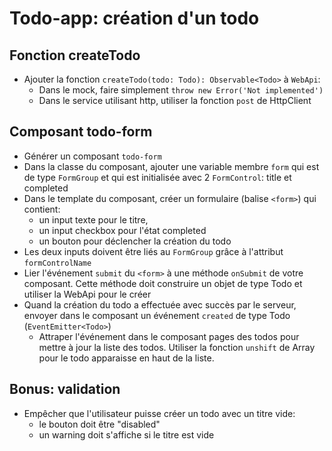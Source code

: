 # Todo-app: création d'un todo

## Fonction createTodo
- Ajouter la fonction `createTodo(todo: Todo): Observable<Todo>` à `WebApi`:
  - Dans le mock, faire simplement `throw new Error('Not implemented')`
  - Dans le service utilisant http, utiliser la fonction `post` de HttpClient

## Composant todo-form

- Générer un composant `todo-form`
- Dans la classe du composant, ajouter une variable membre `form` qui est de type `FormGroup`
  et qui est initialisée avec 2 `FormControl`: title et completed
- Dans le template du composant, créer un formulaire (balise `<form>`) qui contient:
  - un input texte pour le titre,
  - un input checkbox pour l'état completed
  - un bouton pour déclencher la création du todo
- Les deux inputs doivent être liés au `FormGroup` grâce à l'attribut `formControlName`
- Lier l'événement `submit` du `<form>` à une méthode `onSubmit` de votre composant.
  Cette méthode doit construire un objet de type Todo et utiliser la WebApi pour le créer
- Quand la création du todo a effectuée avec succès par le serveur, envoyer dans le composant
  un événement `created` de type Todo (`EventEmitter<Todo>`)
  - Attraper l'événement dans le composant pages des todos pour mettre à jour la liste des todos.
    Utiliser la fonction `unshift` de Array pour le todo apparaisse en haut de la liste.

## Bonus: validation

- Empêcher que l'utilisateur puisse créer un todo avec un titre vide:
  - le bouton doit être "disabled"
  - un warning doit s'affiche si le titre est vide